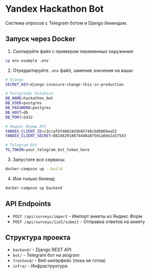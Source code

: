 # Yandex Hackathon Bot

Система опросов с Telegram ботом и Django бекендом.

## Запуск через Docker

1. Скопируйте файл с примером переменных окружения:
```bash
cp env.example .env
```

2. Отредактируйте `.env` файл, заменив значения на ваши:
```bash
# Django
SECRET_KEY=django-insecure-change-this-in-production

# PostgreSQL Database
DB_NAME=hackathon_bot
DB_USER=postgres
DB_PASSWORD=postgres
DB_HOST=db
DB_PORT=5432

# Яндекс Формы API
YANDEX_CLIENT_ID=c3ccafbf46824d3b85748cbdb869aa52
YANDEX_CLIENT_SECRET=081482918074440a87501a0de2a57543

# Telegram Bot
TG_TOKEN=your_telegram_bot_token_here
```

3. Запустите все сервисы:
```bash
docker-compose up --build
```

4. Или только бекенд:
```bash
docker-compose up backend
```

## API Endpoints

- `POST /api/surveys/import` - Импорт анкеты из Яндекс Форм
- `POST /api/surveys/{id}/submit` - Отправка ответов на анкету

## Структура проекта

- `backend/` - Django REST API
- `bot/` - Telegram бот на aiogram
- `frontend/` - Веб-интерфейс (пока не готов)
- `infra/` - Инфраструктура